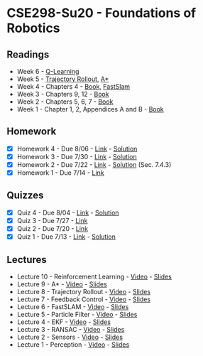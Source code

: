 # CSE298-Su20 - Foundations of Robotics

## Readings

- Week 6 - [Q-Learning](http://www.cs.rhul.ac.uk/~chrisw/new_thesis.pdf)
- Week 5 - [Trajectory Rollout](http://citeseerx.ist.psu.edu/viewdoc/download?doi=10.1.1.330.2120&rep=rep1&type=pdf), [A*](https://www.cs.auckland.ac.nz/courses/compsci709s2c/resources/Mike.d/astarNilsson.pdf)
- Week 4 - Chapters 4 - [Book](https://github.com/correll/Introduction-to-Autonomous-Robots/releases/download/v1.9.2/book.pdf), [FastSlam](http://robots.stanford.edu/papers/montemerlo.fastslam-tr.pdf)
- Week 3 - Chapters 9, 12 - [Book](https://github.com/correll/Introduction-to-Autonomous-Robots/releases/download/v1.9.2/book.pdf)
- Week 2 - Chapters 5, 6, 7 - [Book](https://github.com/correll/Introduction-to-Autonomous-Robots/releases/download/v1.9.2/book.pdf)
- Week 1 - Chapter 1, 2, Appendices A and B  - [Book](https://github.com/correll/Introduction-to-Autonomous-Robots/releases/download/v1.9.2/book.pdf)

## Homework

- [x] Homework 4 - Due 8/06 - [Link](https://classroom.github.com/a/1gKArLp6) - [Solution](https://github.com/cmontella/cse298-hw4/tree/solution)
- [x] Homework 3 - Due 7/30 - [Link](https://classroom.github.com/a/gE1UDyOa) - [Solution](https://github.com/cmontella/cse298-hw3/tree/solution)
- [x] Homework 2 - Due 7/22 - [Link](https://classroom.github.com/a/qjcm331i) - [Solution](https://github.com/liulinbo/slam/blob/master/Probabilistic%20Robotics%20_Sebastian%20Thrun%20et%20al..pdf) (Sec. 7.4.3)
- [x] Homework 1 - Due 7/14 - [Link](https://classroom.github.com/a/oJjXxiBm)

## Quizzes

- [x] Quiz 4 - Due 8/04 - [Link](https://classroom.github.com/a/jSqtcMaM) - [Solution](https://github.com/cmontella/cse298-quiz4/blob/solution/README.md)
- [x] Quiz 3 - Due 7/27 - [Link](https://classroom.github.com/a/wgFzUTX3)
- [x] Quiz 2 - Due 7/20 - [Link](https://classroom.github.com/a/rbCbSZKL)
- [x] Quiz 1 - Due 7/13 - [Link](https://classroom.github.com/a/stzYrb2X) - [Solution](https://github.com/cmontella/cse298-quiz1/blob/solution/README.md)

## Lectures

- Lecture 10 - Reinforcement Learning - [Video](https://youtu.be/Cc1IP37R090) - [Slides](https://github.com/LehighCSE/CSE298-Su20/blob/master/Lecture%210%20-%20Reinforcement%20Learning.pptx)
- Lecture 9 - A* - [Video](https://youtu.be/WSr2glTIttQ) - [Slides](https://github.com/LehighCSE/CSE298-Su20/blob/master/Lecture%209%20-%20A*.pptx)
- Lecture 8 - Trajectory Rollout - [Video](https://youtu.be/buEfiJftc0E) - [Slides](https://github.com/LehighCSE/CSE298-Su20/blob/master/Lecture%208%20-%20Trajectory%20Rollout.pptx)
- Lecture 7 - Feedback Control - [Video](https://youtu.be/AZC8E7uUuac) - [Slides](https://github.com/LehighCSE/CSE298-Su20/blob/master/Lecture%207%20-%20Feedback%20Control.pptx)
- Lecture 6 - FastSLAM - [Video](https://youtu.be/tDftJ65MuWo) - [Slides](https://github.com/LehighCSE/CSE298-Su20/blob/master/Lecture%206%20-%20FastSLAM.pptx)
- Lecture 5 - Particle Filter - [Video](https://youtu.be/IVbylUHI0oU) - [Slides](https://github.com/LehighCSE/CSE298-Su20/raw/master/Lecture%205%20-%20Particle%20Filter.pptx)
- Lecture 4 - EKF - [Video](https://youtu.be/i5kBVv4DB38) - [Slides](https://github.com/LehighCSE/CSE298-Su20/raw/master/Lecture%204%20-%20EKF.pptx)
- Lecture 3 - RANSAC - [Video](https://youtu.be/AxSHyQ_APxc) - [Slides](https://github.com/LehighCSE/CSE298-Su20/blob/master/Lecture%203%20-%20RANSAC%20and%20SLAM.pptx)
- Lecture 2 - Sensors - [Video](https://youtu.be/09RD2dNwQew) - [Slides](https://github.com/LehighCSE/CSE298-Su20/blob/master/Lecture%202.pptx?raw=true)
- Lecture 1 - Perception - [Video](https://youtu.be/dLsOutDHlF4) - [Slides](https://github.com/LehighCSE/CSE298-Su20/blob/master/Lecture%201.pptx?raw=true)
